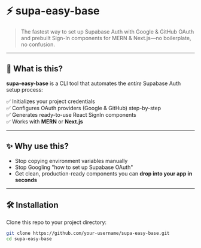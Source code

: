 # ⚡️ supa-easy-base

> The fastest way to set up Supabase Auth with Google & GitHub OAuth and prebuilt Sign-In components for MERN & Next.js—no boilerplate, no confusion.

---

## 🚀 What is this?

**supa-easy-base** is a CLI tool that automates the *entire* Supabase Auth setup process:

✅ Initializes your project credentials  
✅ Configures OAuth providers (Google & GitHub) step-by-step  
✅ Generates ready-to-use React SignIn components  
✅ Works with **MERN** or **Next.js**

---

## ✨ Why use this?

- Stop copying environment variables manually
- Stop Googling "how to set up Supabase OAuth"
- Get clean, production-ready components you can **drop into your app in seconds**

---

## 🛠 Installation

Clone this repo to your project directory:

```bash
git clone https://github.com/your-username/supa-easy-base.git
cd supa-easy-base
